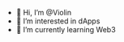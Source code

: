 - 👋 Hi, I’m @Violin
- 👀 I’m interested in dApps
- 🌱 I’m currently learning Web3

<!---
Violin is a ✨ special ✨ repository because its `README.md` (this file) appears on your GitHub profile.
You can click the Preview link to take a look at your changes.
--->
